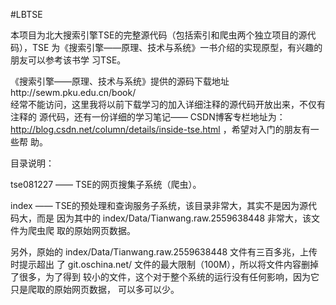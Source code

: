 ﻿#LBTSE

本项目为北大搜索引擎TSE的完整源代码（包括索引和爬虫两个独立项目的源代码），TSE
为《搜索引擎——原理、技术与系统》一书介绍的实现原型，有兴趣的朋友可以参考该书学
习TSE。

《搜索引擎——原理、技术与系统》提供的源码下载地址http://sewm.pku.edu.cn/book/  
经常不能访问，这里我将以前下载学习的加入详细注释的源代码开放出来，不仅有注释的
源代码，还有一份详细的学习笔记—— CSDN博客专栏地址为：
http://blog.csdn.net/column/details/inside-tse.html ，希望对入门的朋友有一些帮
助。

目录说明：

tse081227 —— TSE的网页搜集子系统（爬虫）。

index —— TSE的预处理和查询服务子系统，该目录非常大，其实不是因为源代码大，而是
         因为其中的 index/Data/Tianwang.raw.2559638448 非常大，该文件为爬虫爬
	 取的原始网页数据。

另外，原始的 index/Data/Tianwang.raw.2559638448 文件有三百多兆，上传时提示超出
了 git.oschina.net/ 文件的最大限制（100M），所以将文件内容删掉了很多，为了得到
较小的文件，这个对于整个系统的运行没有任何影响，因为它只是爬取的原始网页数据，
可以多可以少。

